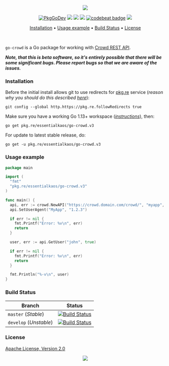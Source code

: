 <p align="center"><a href="#readme"><img src="https://gh.kaos.st/go-crowd.svg"/></a></p>

<p align="center">
  <a href="https://pkg.go.dev/github.com/essentialkaos/go-crowd"><img src="https://pkg.go.dev/badge/github.com/essentialkaos/go-crowd" alt="PkgGoDev"></a>
  <a href="https://goreportcard.com/report/github.com/essentialkaos/go-crowd"><img src="https://goreportcard.com/badge/github.com/essentialkaos/go-crowd"></a>
  <a href="https://travis-ci.com/essentialkaos/go-crowd"><img src="https://travis-ci.com/essentialkaos/go-crowd.svg"></a>
  <a href="https://github.com/essentialkaos/go-crowd/actions?query=workflow%3ACodeQL"><img src="https://github.com/essentialkaos/go-crowd/workflows/CodeQL/badge.svg" /></a>
  <a href="https://codebeat.co/projects/github-com-essentialkaos-go-crowd-master"><img alt="codebeat badge" src="https://codebeat.co/badges/9aaa0412-47a5-4555-924e-9c9e1d61a3e4" /></a>
  <a href="#license"><img src="https://gh.kaos.st/apache2.svg"></a>
</p>

<p align="center"><a href="#installation">Installation</a> • <a href="#usage-example">Usage example</a> • <a href="#build-status">Build Status</a> • <a href="#license">License</a></p>

<br/>

`go-crowd` is a Go package for working with [Crowd REST API](https://developer.atlassian.com/server/crowd/crowd-rest-resources/).

_**Note, that this is beta software, so it's entirely possible that there will be some significant bugs. Please report bugs so that we are aware of the issues.**_

### Installation

Before the initial install allows git to use redirects for [pkg.re](https://github.com/essentialkaos/pkgre) service (_reason why you should do this described [here](https://github.com/essentialkaos/pkgre#git-support)_):

```
git config --global http.https://pkg.re.followRedirects true
```

Make sure you have a working Go 1.13+ workspace (_[instructions](https://golang.org/doc/install)_), then:

````
go get pkg.re/essentialkaos/go-crowd.v3
````

For update to latest stable release, do:

```
go get -u pkg.re/essentialkaos/go-crowd.v3
```

### Usage example

```go
package main

import (
  "fmt"
  "pkg.re/essentialkaos/go-crowd.v3"
)

func main() {
  api, err := crowd.NewAPI("https://crowd.domain.com/crowd/", "myapp", "MySuppaPAssWOrd")
  api.SetUserAgent("MyApp", "1.2.3")

  if err != nil {
    fmt.Printf("Error: %v\n", err)
    return
  }

  user, err := api.GetUser("john", true)

  if err != nil {
    fmt.Printf("Error: %v\n", err)
    return
  }

  fmt.Println("%-v\n", user)
}
```

### Build Status

| Branch     | Status |
|------------|--------|
| `master` (_Stable_) | [![Build Status](https://travis-ci.com/essentialkaos/go-crowd.svg?branch=master)](https://travis-ci.com/essentialkaos/go-crowd) |
| `develop` (_Unstable_) | [![Build Status](https://travis-ci.com/essentialkaos/go-crowd.svg?branch=develop)](https://travis-ci.com/essentialkaos/go-crowd) |

### License

[Apache License, Version 2.0](http://www.apache.org/licenses/LICENSE-2.0)

<p align="center"><a href="https://essentialkaos.com"><img src="https://gh.kaos.st/ekgh.svg"/></a></p>
